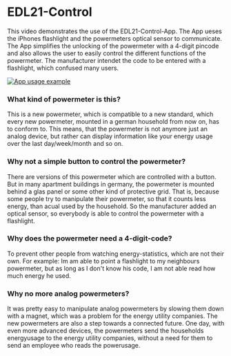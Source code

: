 # EDL21-Control

This video demonstrates the use of the EDL21-Control-App. The App ueses the iPhones flashlight and the powermeters optical sensor to communicate. The App simplifies the unlocking of the powermeter with a 4-digit pincode and also allows the user to easily control the different functions of the powermeter. The manufacturer intendet the code to be entered with a flashlight, which confused many users.

[![App usage example](http://img.youtube.com/vi/KlCSea4wwSQ/0.jpg)](http://www.youtube.com/watch?v=KlCSea4wwSQ)



### What kind of powermeter is this?
This is a new powermeter, which is compatible to a new standard, which every new powermeter, mounted in a german household from now on, has to conform to. This means, that the powermeter is not anymore just an analog device, but rather can display information like your energy usage over the last day/week/month and so on.

### Why not a simple button to control the powermeter? 
There are versions of this powermeter which are controlled with a button. But in many apartment buildings in germany, the powermeter is mounted behind a glas panel or some other kind of protective grid. That is, because some people try to manipulate their powermeter, so that it counts less energy, than acual used by the household. So the manufacturer added an optical sensor, so everybody is able to control the powermeter with a flashlight.

### Why does the powermeter need a 4-digit-code?
To prevent other people from watching energy-statistics, which are not their own. For example: Im am able to point a flashlight to my neighbours powermeter, but as long as I don't know his code, I am not able read how much energy he used.

### Why no more analog powermeters?
It was pretty easy to manipulate analog powermeters by slowing them down with a magnet, which was a problem for the energy utility companies. The new powermeters are also a step towards a connected future. One day, with even more advanced devices, the powermeters send the households energyusage to the energy utility companies, without a need for them to send an employee who reads the powerusage.